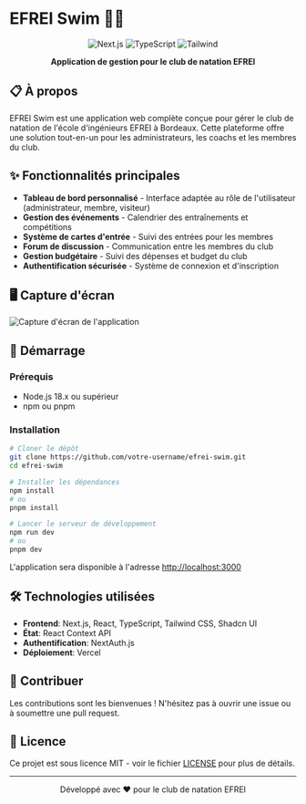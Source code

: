 # EFREI Swim 🏊‍♀️

<div align="center">
  <img src="https://img.shields.io/badge/Next.js-000000?style=for-the-badge&logo=next.js&logoColor=white" alt="Next.js" />
  <img src="https://img.shields.io/badge/TypeScript-3178C6?style=for-the-badge&logo=typescript&logoColor=white" alt="TypeScript" />
  <img src="https://img.shields.io/badge/Tailwind-06B6D4?style=for-the-badge&logo=tailwind-css&logoColor=white" alt="Tailwind" />
</div>

<div align="center">
  <p><strong>Application de gestion pour le club de natation EFREI</strong></p>
</div>

## 📋 À propos

EFREI Swim est une application web complète conçue pour gérer le club de natation de l'école d'ingénieurs EFREI à Bordeaux. Cette plateforme offre une solution tout-en-un pour les administrateurs, les coachs et les membres du club.

## ✨ Fonctionnalités principales

- **Tableau de bord personnalisé** - Interface adaptée au rôle de l'utilisateur (administrateur, membre, visiteur)
- **Gestion des événements** - Calendrier des entraînements et compétitions
- **Système de cartes d'entrée** - Suivi des entrées pour les membres
- **Forum de discussion** - Communication entre les membres du club
- **Gestion budgétaire** - Suivi des dépenses et budget du club
- **Authentification sécurisée** - Système de connexion et d'inscription

## 🖥️ Capture d'écran

![Capture d'écran de l'application](public/screenshot.png)

## 🚀 Démarrage

### Prérequis

- Node.js 18.x ou supérieur
- npm ou pnpm

### Installation

```bash
# Cloner le dépôt
git clone https://github.com/votre-username/efrei-swim.git
cd efrei-swim

# Installer les dépendances
npm install
# ou
pnpm install

# Lancer le serveur de développement
npm run dev
# ou
pnpm dev
```

L'application sera disponible à l'adresse [http://localhost:3000](http://localhost:3000)

## 🛠️ Technologies utilisées

- **Frontend**: Next.js, React, TypeScript, Tailwind CSS, Shadcn UI
- **État**: React Context API
- **Authentification**: NextAuth.js
- **Déploiement**: Vercel

## 🤝 Contribuer

Les contributions sont les bienvenues ! N'hésitez pas à ouvrir une issue ou à soumettre une pull request.

## 📝 Licence

Ce projet est sous licence MIT - voir le fichier [LICENSE](LICENSE) pour plus de détails.

---

<div align="center">
  <p>Développé avec ❤️ pour le club de natation EFREI</p>
</div>
